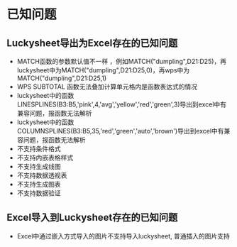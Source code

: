# 已知问题

## Luckysheet导出为Excel存在的已知问题
* MATCH函数的参数默认值不一样 ，例如MATCH("dumpling",D21:D25)，再luckysheet中为MATCH("dumpling",D21:D25,0)，再wps中为MATCH("dumpling",D21:D25,1)
* WPS SUBTOTAL 函数无法叠加计算单元格内是函数表达式的情况
* luckysheet中的函数LINESPLINES(B3:B5,'pink',4,'avg','yellow','red','green',3)导出到excel中有兼容问题，报函数无法解析
* luckysheet中的函数COLUMNSPLINES(B3:B5,35,'red','green','auto','brown')导出到excel中有兼容问题，报函数无法解析
* 不支持条件格式
* 不支持内嵌表格样式
* 不支持生成线图
* 不支持数据透视表
* 不支持生成图表
* 不支持数据验证

## Excel导入到Luckysheet存在的已知问题
* Excel中通过嵌入方式导入的图片不支持导入luckysheet, 普通插入的图片支持
